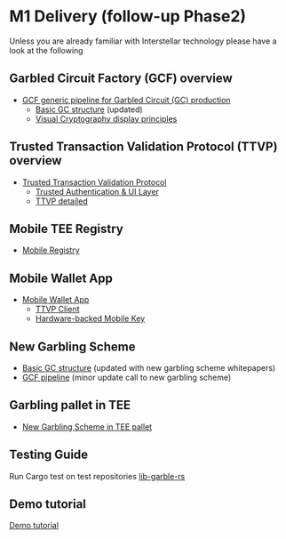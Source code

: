 # M1 Delivery (follow-up Phase2)

Unless you are already familiar with Interstellar technology please have a look at the following

## Garbled Circuit Factory (GCF) overview
- [GCF generic pipeline for Garbled Circuit (GC) production](./GCF.md)
    - [Basic GC structure](./GC.md) (updated)
    - [Visual Cryptography display principles](./VC-GC.md)

## Trusted Transaction Validation Protocol (TTVP) overview
- [Trusted Transaction Validation Protocol](./TTVP.md)
    - [Trusted Authentication & UI Layer](./TAUI.md)
    - [TTVP detailed](./TTVP_detailed.md)
    
## Mobile TEE Registry
- [Mobile Registry](./Mobile_Registry.md)

## Mobile Wallet App

- [Mobile Wallet App](./Mobile_App.md)
    - [TTVP Client](./TTVP_client.md)
    - [Hardware-backed Mobile Key](./HBMK.md)

## New Garbling Scheme

- [Basic GC structure](./GC.md) (updated with new garbling scheme whitepapers)
- [GCF pipeline](./GCF_pipeline_detailed.md) (minor update call to new garbling scheme)

## Garbling pallet in TEE
- [New Garbling Scheme in TEE pallet](./TTVP-TEE.md)

## Testing Guide
Run Cargo test on test repositories
[lib-garble-rs](https://github.com/Interstellar-Network/lib-garble-rs/tree/w3f-phase2-milestone1)


## Demo tutorial

[Demo tutorial](./2M1_demo_tutorial.md)
